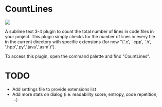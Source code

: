 # CountLines
![](https://i.ibb.co/1vZpxRJ/Screenshot-2023-08-11-at-01-05-41.png)

A sublime text 3-4 plugin to count the total number of lines in code files in your project. This plugin simply checks for the number of lines in every file in the current directory with specific extensions (for now "('.c', '.cpp', '.h', '.hpp','.py','.java','.asm')").

To access this plugin, open the command palette and find "CountLines".

# TODO
- Add settings file to provide extensions list
- Add more stats on dialog (i.e: readability score, entropy, code repetition, ...)
